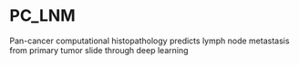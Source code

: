 # PC_LNM
 Pan-cancer computational histopathology predicts lymph node metastasis from primary tumor slide through deep learning
